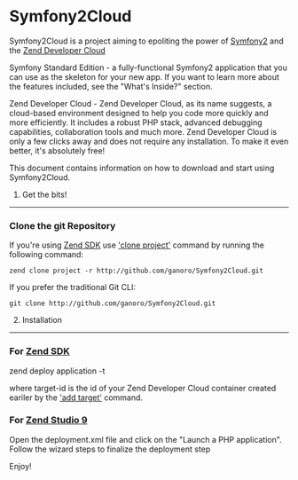 Symfony2Cloud 
=============

Symfony2Cloud is a project aiming to epoliting the power of 
[Symfony2](http://symfony.com/doc/current/book/installation.html) and 
the [Zend Developer Cloud](http://my.phpcloud.com)  

Symfony Standard Edition - a fully-functional Symfony2 application that you 
can use as the skeleton for your new app. If you want to learn more about 
the features included, see the "What's Inside?" section.

Zend Developer Cloud - Zend Developer Cloud, as its name suggests, a 
cloud-based environment designed to help you code more quickly and more 
efficiently. It includes a robust PHP stack, advanced debugging capabilities, 
collaboration tools and much more. Zend Developer Cloud is only a few clicks 
away and does not require any installation. To make it even better, 
it's absolutely free!

This document contains information on how to download and start using Symfony2Cloud.

1) Get the bits!
----------------

### Clone the git Repository


If you're using [Zend SDK](http://code.google.com/p/zend-sdk/) use 
['clone project'](http://code.google.com/p/zend-sdk/wiki/ManagingProjects#Clone_Project) command 
by running the following command:

	zend clone project -r http://github.com/ganoro/Symfony2Cloud.git

If you prefer the traditional Git CLI:

    git clone http://github.com/ganoro/Symfony2Cloud.git

2) Installation
---------------

### For [Zend SDK](http://code.google.com/p/zend-sdk/)

zend deploy application -t <target-id>

where target-id is the id of your Zend Developer Cloud container created eariler 
by the ['add target'](http://code.google.com/p/zend-sdk/wiki/ManagingTargets#Adding_a_Target) command. 

### For [Zend Studio 9](http://zend.com/studio)

Open the deployment.xml file and click on the "Launch a PHP application".
Follow the wizard steps to finalize the deployment step

Enjoy!
